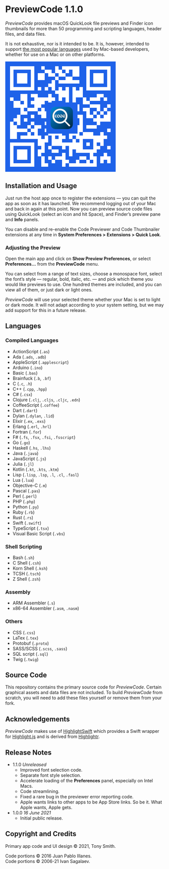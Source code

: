 # PreviewCode 1.1.0

*PreviewCode* provides macOS QuickLook file previews and Finder icon thumbnails for more than 50 programming and scripting languages, header files, and data files.

It is not exhaustive, nor is it intended to be. It is, however, intended to support [the most popular languages](#languages) used by Mac-based developers, whether for use on a Mac or on other platforms.

![PreviewCode App Store QR code](qr-code.jpg)

## Installation and Usage ##

Just run the host app once to register the extensions &mdash; you can quit the app as soon as it has launched. We recommend logging out of your Mac and back in again at this point. Now you can preview source code files using QuickLook (select an icon and hit Space), and Finder’s preview pane and **Info** panels.

You can disable and re-enable the Code Previewer and Code Thumbnailer extensions at any time in **System Preferences > Extensions > Quick Look**.

### Adjusting the Preview

Open the main app and click on **Show Preview Preferences**, or select **Preferences...** from the **PreviewCode** menu.

You can select from a range of text sizes, choose a monospace font, select the font’s style — regular, bold, italic, etc. — and pick which theme you would like previews to use. One hundred themes are included, and you can view all of them, or just dark or light ones.

*PreviewCode* will use your selected theme whether your Mac is set to light or dark mode. It will not adapt according to your system setting, but we may add support for this in a future release.

## Languages

### Compiled Languages

* ActionScript (`.as`)
* Ada (`.ads`, `.adb`)
* AppleScript (`.applescript`)
* Arduino (`.ino`)
* Basic (`.bas`)
* Brainfuck (`.b`, `.bf`)
* C (`.c`, `.h`)
* C++ (`.cpp`, `.hpp`)
* C# (`.csx`)
* Clojure (`.clj`, `.cljs`, `.cljc`, `.edn`)
* CoffeeScript (`.coffee`)
* Dart (`.dart`)
* Dylan (`.dylan`, `.lid`)
* Elixir (`.ex`, `.exs`)
* Erlang (`.erl`, `.hrl`)
* Fortran (`.for`)
* F# (`.fs`, `.fsx`, `.fsi`, `.fsscript`)
* Go (`.go`)
* Haskell (`.hs`, `.lhs`)
* Java (`.java`)
* JavaScript (`.js`)
* Julia (`.jl`)
* Kotlin (`.kt`, `.kts`, `.ktm`)
* Lisp (`.lisp`, `.lsp`, `.l`, `.cl`, `.fasl`)
* Lua (`.lua`)
* Objective-C (`.m`)
* Pascal (`.pas`)
* Perl (`.perl`)
* PHP (`.php`)
* Python (`.py`)
* Ruby (`.rb`)
* Rust (`.rs`)
* Swift (`.swift`)
* TypeScript (`.tsx`)
* Visual Basic Script (`.vbs`)

### Shell Scripting

* Bash (`.sh`)
* C Shell (`.csh`)
* Korn Shell (`.ksh`)
* TCSH (`.tsch`)
* Z Shell (`.zsh`)

### Assembly

* ARM Assembler (`.s`)
* x86-64 Assembler (`.asm`, `.nasm`)

### Others

* CSS (`.css`)
* LaTex (`.tex`)
* Protobuf (`.proto`)
* SASS/SCSS (`.scss`, `.sass`)
* SQL script (`.sql`)
* Twig (`.twig`)

## Source Code ##

This repository contains the primary source code for *PreviewCode*. Certain graphical assets and data files are not included. To build *PreviewCode* from scratch, you will need to add these files yourself or remove them from your fork.

## Acknowledgements

*PreviewCode* makes use of [HighlightSwift](https://github.com/smittytone/HighlightSwift) which provides a Swift wrapper for [Highlight.js](https://github.com/highlightjs/highlight.js) and is derived from [Highlightr](https://github.com/raspu/Highlightr).

## Release Notes ##

* 1.1.0 *Unreleased*
    * Improved font selection code.
    * Separate font style selection.
    * Accelerate loading of the **Preferences** panel, especially on Intel Macs.
    * Code streamlining.
    * Fixed a rare bug in the previewer error reporting code.
    * Apple wants links to other apps to be App Store links. So be it. What Apple wants, Apple gets.
* 1.0.0 *16 June 2021*
    * Initial public release.

## Copyright and Credits ##

Primary app code and UI design &copy; 2021, Tony Smith.

Code portions &copy; 2016 Juan Pablo Illanes.<br />Code portions &copy; 2006-21 Ivan Sagalaev.